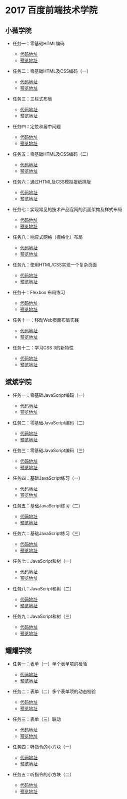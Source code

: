 # 2017 百度前端技术学院
## 小薇学院
- 任务一：零基础HTML编码

    - [代码地址](https://github.com/JimHoo/baidu-ife/blob/gh-pages/XiaoweiSchool/task1)
    - [预览地址](https://jimhoo.github.io/baidu-ife/XiaoweiSchool/task1/task1.html)

- 任务二：零基础HTML及CSS编码（一）

    - [代码地址](https://github.com/JimHoo/baidu-ife/blob/gh-pages/XiaoweiSchool/task2)
    - [预览地址](https://jimhoo.github.io/baidu-ife/XiaoweiSchool/task2/task2.html)

- 任务三：三栏式布局

    - [代码地址](https://github.com/JimHoo/baidu-ife/blob/gh-pages/XiaoweiSchool/task3)
    - [预览地址](https://jimhoo.github.io/baidu-ife/XiaoweiSchool/task3/task3.html)

- 任务四：定位和居中问题

    - [代码地址](https://github.com/JimHoo/baidu-ife/blob/gh-pages/XiaoweiSchool/task4)
    - [预览地址](https://jimhoo.github.io/baidu-ife/XiaoweiSchool/task4/task4.html)

- 任务五：零基础HTML及CSS编码（二）

    - [代码地址](https://github.com/JimHoo/baidu-ife/blob/gh-pages/XiaoweiSchool/task5)
    - [预览地址](https://jimhoo.github.io/baidu-ife/XiaoweiSchool/task5/task5.html)

- 任务六：通过HTML及CSS模拟报纸排版

    - [代码地址](https://github.com/JimHoo/baidu-ife/blob/gh-pages/XiaoweiSchool/task6)
    - [预览地址](https://jimhoo.github.io/baidu-ife/XiaoweiSchool/task6/task6.html)

- 任务七：实现常见的技术产品官网的页面架构及样式布局

    - [代码地址](https://github.com/JimHoo/baidu-ife/blob/gh-pages/XiaoweiSchool/task7)
    - [预览地址](https://jimhoo.github.io/baidu-ife/XiaoweiSchool/task7/task7.html)

- 任务八：响应式网格（栅格化）布局

    - [代码地址](https://github.com/JimHoo/baidu-ife/blob/gh-pages/XiaoweiSchool/task8)
    - [预览地址](https://jimhoo.github.io/baidu-ife/XiaoweiSchool/task8/task8.html)  

- 任务九：使用HTML/CSS实现一个复杂页面

    - [代码地址](https://github.com/JimHoo/baidu-ife/blob/gh-pages/XiaoweiSchool/task9)
    - [预览地址](https://jimhoo.github.io/baidu-ife/XiaoweiSchool/task9/task9.html)

- 任务十：Flexbox 布局练习
    - [代码地址](https://github.com/JimHoo/baidu-ife/blob/gh-pages/XiaoweiSchool/task10)
    - [预览地址](https://jimhoo.github.io/baidu-ife/XiaoweiSchool/task10/task10.html)  

- 任务十一：移动Web页面布局实践
    - [代码地址](https://github.com/JimHoo/baidu-ife/blob/gh-pages/XiaoweiSchool/task11)
    - [预览地址](https://jimhoo.github.io/baidu-ife/XiaoweiSchool/task11/task11.html)  

- 任务十二：学习CSS 3的新特性
    - [代码地址](https://github.com/JimHoo/baidu-ife/blob/gh-pages/XiaoweiSchool/task12/task12.html)
    - [预览地址](https://jimhoo.github.io/baidu-ife/XiaoweiSchool/task12/task12.html)  

## 斌斌学院
- 任务一：零基础JavaScript编码（一）
    - [代码地址](https://github.com/JimHoo/baidu-ife/blob/gh-pages/BinbinSchool/task1/task1.html)
    - [预览地址](https://jimhoo.github.io/baidu-ife/BinbinSchool/task1/task1.html)  

- 任务二：零基础JavaScript编码（二）
    - [代码地址](https://github.com/JimHoo/baidu-ife/blob/gh-pages/BinbinSchool/task2/task2.html)
    - [预览地址](https://jimhoo.github.io/baidu-ife/BinbinSchool/task2/task2.html)  

- 任务三：零基础JavaScript编码（三）
    - [代码地址](https://github.com/JimHoo/baidu-ife/blob/gh-pages/BinbinSchool/task3/task3.html)
    - [预览地址](https://jimhoo.github.io/baidu-ife/BinbinSchool/task3/task3.html)  

- 任务四：基础JavaScript练习（一）
    - [代码地址](https://github.com/JimHoo/baidu-ife/blob/gh-pages/BinbinSchool/task4/task4.html)
    - [预览地址](https://jimhoo.github.io/baidu-ife/BinbinSchool/task4/task4.html)  

- 任务五：基础JavaScript练习（二）
    - [代码地址](https://github.com/JimHoo/baidu-ife/blob/gh-pages/BinbinSchool/task5/task5.html)
    - [预览地址](https://jimhoo.github.io/baidu-ife/BinbinSchool/task5/task5.html)  

- 任务六：基础JavaScript练习（三）
    - [代码地址](https://github.com/JimHoo/baidu-ife/blob/gh-pages/BinbinSchool/task6/task6.html)
    - [预览地址](https://jimhoo.github.io/baidu-ife/BinbinSchool/task6/task6.html)  

- 任务七：JavaScript和树（一）
    - [代码地址](https://github.com/JimHoo/baidu-ife/blob/gh-pages/BinbinSchool/task7/task7.html)
    - [预览地址](https://jimhoo.github.io/baidu-ife/BinbinSchool/task7/task7.html)  

- 任务八：JavaScript和树（二）
    - [代码地址](https://github.com/JimHoo/baidu-ife/blob/gh-pages/BinbinSchool/task8/task8.html)
    - [预览地址](https://jimhoo.github.io/baidu-ife/BinbinSchool/task8/task8.html)  

- 任务九：JavaScript和树（三）
    - [代码地址](https://github.com/JimHoo/baidu-ife/blob/gh-pages/BinbinSchool/task9/task9.html)
    - [预览地址](https://jimhoo.github.io/baidu-ife/BinbinSchool/task9/task9.html)  

## 耀耀学院
- 任务一：表单（一）单个表单项的检验
    - [代码地址](https://github.com/JimHoo/baidu-ife/blob/gh-pages/YaoyaoSchool/task1/task1.html)
    - [预览地址](https://jimhoo.github.io/baidu-ife/YaoyaoSchool/task1/task1.html)  

- 任务二：表单（二）多个表单项的动态校验
    - [代码地址](https://github.com/JimHoo/baidu-ife/blob/gh-pages/YaoyaoSchool/task2/task2.html)
    - [预览地址](https://jimhoo.github.io/baidu-ife/YaoyaoSchool/task2/task2.html)  

- 任务三：表单（三）联动
    - [代码地址](https://github.com/JimHoo/baidu-ife/blob/gh-pages/YaoyaoSchool/task3/task3.html)
    - [预览地址](https://jimhoo.github.io/baidu-ife/YaoyaoSchool/task3/task3.html)  

- 任务四：听指令的小方块（一）
    - [代码地址](https://github.com/JimHoo/baidu-ife/blob/gh-pages/YaoyaoSchool/task4/task4.html)
    - [预览地址](https://jimhoo.github.io/baidu-ife/YaoyaoSchool/task4/task4.html)  

- 任务五：听指令的小方块（二）
    - [代码地址](https://github.com/JimHoo/baidu-ife/blob/gh-pages/YaoyaoSchool/task5/task5.html)
    - [预览地址](https://jimhoo.github.io/baidu-ife/YaoyaoSchool/task5/task5.html)  
